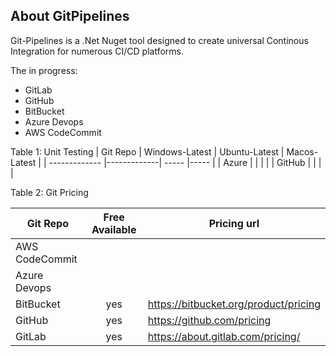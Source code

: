 ## About GitPipelines
Git-Pipelines is a .Net Nuget tool designed to create universal Continous Integration for numerous CI/CD platforms.

The in progress:
- GitLab
- GitHub
- BitBucket
- Azure Devops
- AWS CodeCommit

Table 1: Unit Testing
| Git Repo | Windows-Latest | Ubuntu-Latest | Macos-Latest |
| ------------- |-------------| ----- |----- |
| Azure |  |  |  |
| GitHub |  |  |  |


Table 2: Git Pricing

| Git Repo      |Free Available | Pricing url  |
| ------------- |:-------------:| ----- |
| AWS CodeCommit |  |  |
| Azure Devops   |  |  |
| BitBucket      | yes | https://bitbucket.org/product/pricing |
| GitHub         | yes | https://github.com/pricing |
| GitLab         | yes | https://about.gitlab.com/pricing/ |
